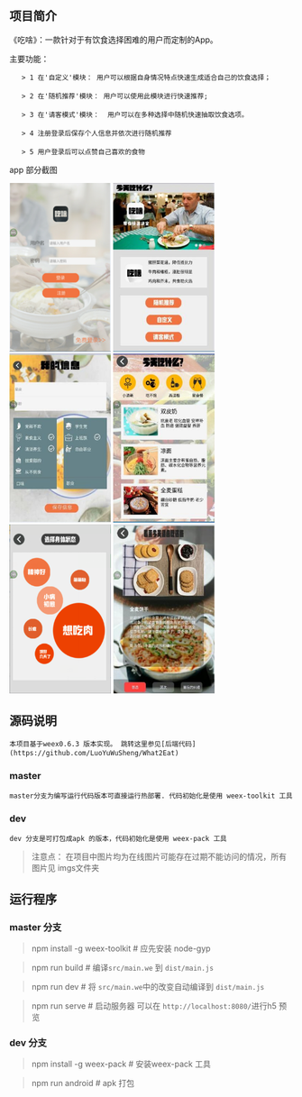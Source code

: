 ## 项目简介
    
《吃啥》：一款针对于有饮食选择困难的用户而定制的App。        

 主要功能：     

       > 1 在'自定义'模块： 用户可以根据自身情况特点快速生成适合自己的饮食选择；  
       
       > 2 在'随机推荐'模块： 用户可以使用此模块进行快速推荐;  
       
       > 3 在'请客模式'模块：  用户可以在多种选择中随机快速抽取饮食选项。  
       
       > 4 注册登录后保存个人信息并依次进行随机推荐       
       
       > 5 用户登录后可以点赞自己喜欢的食物
       
       
app 部分截图                 
<div>
<img src="imgs/screenshot/主页面.png" style="width:180px;height:300px;"/>
<img src="imgs/screenshot/主界面.jpg" style="width:180px;height:300px;"/>
<img src="imgs/screenshot/个人信息.jpg" style="width:180px;height:300px;"/>
<img src="imgs/screenshot/热度推荐.jpg" style="width:180px;height:300px;"/>
<img src="imgs/screenshot/选择身体状态.png" style="width:180px;height:300px;"/>
<img src="imgs/screenshot/自定义推荐.jpg" style="width:180px;height:300px;"/>
</div>
  
## 源码说明

    本项目基于weex0.6.3 版本实现。 跳转这里参见[后端代码](https://github.com/LuoYuWuSheng/What2Eat)
    
### master

    master分支为编写运行代码版本可直接运行热部署. 代码初始化是使用 weex-toolkit 工具
    
### dev

    dev 分支是可打包成apk 的版本，代码初始化是使用 weex-pack 工具

  > 注意点： 在项目中图片均为在线图片可能存在过期不能访问的情况，所有图片见 imgs文件夹

## 运行程序

### master 分支
  
  > npm install -g weex-toolkit    # 应先安装 node-gyp     
  
  > npm run build                  # 编译`src/main.we` 到 `dist/main.js`     
  
  > npm run dev                    # 将 `src/main.we`中的改变自动编译到 `dist/main.js` 
  
  > npm run serve                  # 启动服务器 可以在 `http://localhost:8080/`进行h5 预览             

### dev 分支

  > npm install -g weex-pack       # 安装weex-pack 工具         
  
  > npm run android                # apk 打包
 





